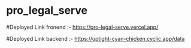 # pro_legal_serve

#Deployed Link fronend :- https://pro-legal-serve.vercel.app/

#Deployed Link backend :- https://uptight-cyan-chicken.cyclic.app/data
